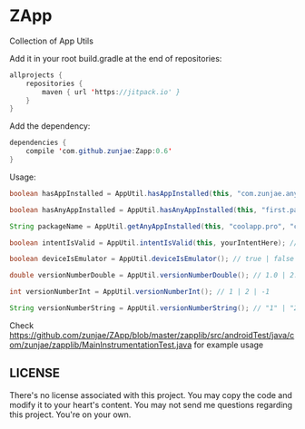 # ZApp
Collection of App Utils

Add it in your root build.gradle at the end of repositories:

```java
allprojects {
    repositories {
        maven { url 'https://jitpack.io' }
    }
}
```


Add the dependency:

```java
dependencies {
    compile 'com.github.zunjae:Zapp:0.6'
}
```

Usage:

```java
boolean hasAppInstalled = AppUtil.hasAppInstalled(this, "com.zunjae.anyme"); // true | false

boolean hasAnyAppInstalled = AppUtil.hasAnyAppInstalled(this, "first.package", "second.package"); // true | false

String packageName = AppUtil.getAnyAppInstalled(this, "coolapp.pro", "coolapp.ad"); // "coolapp.pro" | "coolapp.ad" | null

boolean intentIsValid = AppUtil.intentIsValid(this, yourIntentHere); // true | false

boolean deviceIsEmulator = AppUtil.deviceIsEmulator(); // true | false

double versionNumberDouble = AppUtil.versionNumberDouble(); // 1.0 | 2.0 | -1.0

int versionNumberInt = AppUtil.versionNumberInt(); // 1 | 2 | -1

String versionNumberString = AppUtil.versionNumberString(); // "1" | "2" | null

```

Check https://github.com/zunjae/ZApp/blob/master/zapplib/src/androidTest/java/com/zunjae/zapplib/MainInstrumentationTest.java for example usage

## LICENSE

There's no license associated with this project. You may copy the code and modify it to your heart's content. You may not send me questions regarding this project. You're on your own.

